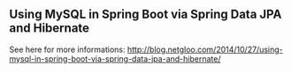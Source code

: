 ## Using MySQL in Spring Boot via Spring Data JPA and Hibernate

See here for more informations:
http://blog.netgloo.com/2014/10/27/using-mysql-in-spring-boot-via-spring-data-jpa-and-hibernate/
